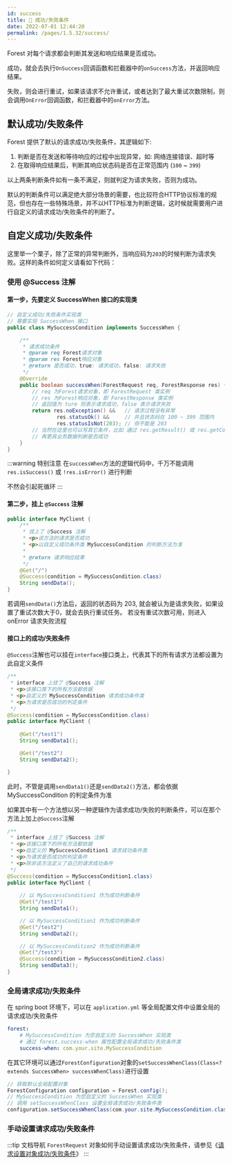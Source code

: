 ```yaml
---
id: success
title: 🍓 成功/失败条件
date: 2022-07-01 12:44:20
permalink: /pages/1.5.32/success/
---
```


Forest 对每个请求都会判断其发送和响应结果是否成功。

成功，就会去执行`OnSuccess`回调函数和拦截器中的`onSuccess`方法，并返回响应结果。

失败，则会进行重试，如果该请求不允许重试，或者达到了最大重试次数限制，则会调用`OnError`回调函数，和拦截器中的`onError`方法。

## 默认成功/失败条件

Forest 提供了默认的请求成功/失败条件，其逻辑如下:

1. 判断是否在发送和等待响应的过程中出现异常，如: 网络连接错误、超时等
2. 在取得响应结果后，判断其响应状态码是否在正常范围内 (`100` ~ `399`)

以上两条判断条件如有一条不满足，则就判定为请求失败，否则为成功。

默认的判断条件可以满足绝大部分场景的需要，也比较符合HTTP协议标准的规范，但也存在一些特殊场景，并不以HTTP标准为判断逻辑，这时候就需要用户进行自定义的请求成功/失败条件的判断了。

## 自定义成功/失败条件

这里举一个栗子，除了正常的异常判断外，当响应码为`203`的时候判断为请求失败。这样的条件如何定义请看如下代码：

### 使用 @Success 注解

#### 第一步，先要定义 SuccessWhen 接口的实现类

```java
// 自定义成功/失败条件实现类
// 需要实现 SuccessWhen 接口
public class MySuccessCondition implements SuccessWhen {

    /**
     * 请求成功条件
     * @param req Forest请求对象
     * @param res Forest响应对象
     * @return 是否成功，true: 请求成功，false: 请求失败
     */
    @Override
    public boolean successWhen(ForestRequest req, ForestResponse res) {
        // req 为Forest请求对象，即 ForestRequest 类实例
        // res 为Forest响应对象，即 ForestResponse 类实例
        // 返回值为 ture 则表示请求成功，false 表示请求失败
        return res.noException() &&   // 请求过程没有异常
                res.statusOk() &&     // 并且状态码在 100 ~ 399 范围内
                res.statusIsNot(203); // 但不能是 203
        // 当然在这里也可以写其它条件，比如 通过 res.getResult() 或 res.getContent() 获取业务数据
        // 再更具业务数据判断是否成功
    }
}
```

:::warning 特别注意
在`successWhen`方法的逻辑代码中，千万不能调用 `res.isSuccess()` 或 `!res.isError()` 进行判断

不然会引起死循环
:::

#### 第二步，挂上 `@Success` 注解

```java
public interface MyClient {
    /**
     * 挂上了 @Success 注解
     * <p>该方法的请求是否成功
     * <p>以自定义成功条件类 MySuccessCondition 的判断方法为准
     * 
     * @return 请求响应结果
     */
    @Get("/")
    @Success(condition = MySuccessCondition.class)
    String sendData();
}
```

若调用`sendData()`方法后，返回的状态码为 203, 就会被认为是请求失败，如果设置了重试次数大于0，就会去执行重试任务。
若没有重试次数可用，则进入 onError 请求失败流程

#### 接口上的成功/失败条件

`@Success`注解也可以挂在`interface`接口类上，代表其下的所有请求方法都设置为此自定义条件

```java
/**
 * interface 上挂了 @Success 注解
 * <p>该接口类下的所有方法都依据
 * <p>自定义的 MySuccessCondition 请求成功条件类
 * <p>为请求是否成功的判定条件
 */
@Success(condition = MySuccessCondition.class)
public interface MyClient {
    
    @Get("/test1")
    String sendData1();

    @Get("/test2")
    String sendData2();

}

```

此时，不管是调用`sendData1()`还是`sendData2()`方法，都会依据 MySuccessCondition 的判定条件为准

如果其中有一个方法想以另一种逻辑作为请求成功/失败的判断条件，可以在那个方法上加上`@Success`注解

```java
/**
 * interface 上挂了 @Success 注解
 * <p>该接口类下的所有方法都依据
 * <p>自定义的 MySuccessCondition1 请求成功条件类
 * <p>为请求是否成功的判定条件
 * <p>除非该方法定义了自己的请求成功条件
 */
@Success(condition = MySuccessCondition1.class)
public interface MyClient {
    
    // 以 MySuccessCondition1 作为成功判断条件
    @Get("/test1")
    String sendData1();

    // 以 MySuccessCondition1 作为成功判断条件
    @Get("/test2")
    String sendData2();

    // 以 MySuccessCondition2 作为成功判断条件
    @Get("/test3")
    @Success(condition = MySuccessCondition2.class)
    String sendData3();
}
```

### 全局请求成功/失败条件

在 spring boot 环境下，可以在 `application.yml` 等全局配置文件中设置全局的请求成功/失败条件

```yaml
forest:
    # MySuccessCondition 为您自定义的 SuccessWhen 实现类
    # 通过 forest.success-when 属性配置全局请求成功/失败条件类
    success-when: com.your.site.MySuccessCondition
```

在其它环境可以通过`ForestConfiguration`对象的`setSuccessWhenClass(Class<? extends SuccessWhen> successWhenClass)`进行设置

```java
// 获取默认全局配置对象
ForestConfiguration configuration = Forest.config();
// MySuccessCondition 为您自定义的 SuccessWhen 实现类
// 调用 setSuccessWhenClass 设置全局请求成功/失败条件类
configuration.setSuccessWhenClass(com.your.site.MySuccessCondition.class);
```

### 手动设置请求成功/失败条件

:::tip 文档导航
`ForestRequest` 对象如何手动设置请求成功/失败条件，请参见《[请求设置对象成功/失败条件](/pages/1.5.32/api_forest_request/)》
:::
